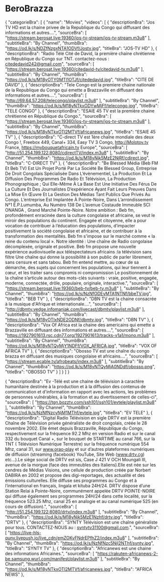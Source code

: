 # BeroBrazza
{
  "categorieBra": [
    {
      "name": "Movies",
      "videos": [
        {
          "descriptionBra": "Jos TV HD est la chaine privee de la Republique du Congo qui diffusant des informations et autres....",
          "sourceBra": [
            "https://stream.berosat.live:19360/jos-tv-stream/jos-tv-stream.m3u8"
          ],
          "subtitleBra": "By Channel",
          "thumbBra": "https://od.lk/s/NDZfNzgxNTA1ODVf/Jostv.jpg",
          "titleBra": "JOS-TV HD"
        },
        {
          "descriptionBra": "Radio Télé Cité de David, la première chaine chrétienne en République du Congo sur TNT. contactez-nous : citededavid242@gmail.com",
          "sourceBra": [
            "https://stream.berosat.live:19360/citedavid-tv/citedavid-tv.m3u8"
          ],
          "subtitleBra": "By Channel",
          "thumbBra": "https://od.lk/s/M18yOTY0MTI1OTJf/citededavid.jpg",
          "titleBra": "CITE DE DAVID"
        },
        {
          "descriptionBra": "Tele Congo est la premiere chaine nationale de la Republique du Congo qui emette a Brazzaville en diffusant des informations et autres....",
          "sourceBra": [
            "http://69.64.57.208/telecongo/playlist.m3u8"
          ],
          "subtitleBra": "By Channel",
          "thumbBra": "https://od.lk/s/M18yNTkxODYwMjFf/telecongo.jpg",
          "titleBra": "TELE CONGO"
        },
         {
          "descriptionBra": "ESAIE 45 TV est la première chaine chrétienne en République du Congo.",
          "sourceBra": [
            "https://stream.berosat.live:19360/jos-tv-stream/jos-tv-stream.m3u8"
          ],
          "subtitleBra": "By Channel",
          "thumbBra": "https://od.lk/s/M18yNTkxOTI2MTVf/africanews.jpg",
          "titleBra": "ESAIE 45 TV"
        },
        {
          "descriptionBra": "C-direct TV est 1ère chaîne mondiale des deux Congo !, Freebox 449, Canal+ 334, Easy TV 3 Congo, http://Molotov.tv France, https://mybouquetafricain.tv Europe",
          "sourceBra": [
            "http://51.254.199.122:8080/cdirectTV/index.m3u8"
          ],
          "subtitleBra": "By Channel",
          "thumbBra": "https://od.lk/s/M18yNjk5MzE2NjRf/cdirect.jpg",
          "titleBra": "C-DIRECT TV"
        },
        {
          "descriptionBra": "Be Blessed Média (Beb FM Et Beb TV) Est Un Projet Porté Par La Société Be Blessed Group, Entreprise De Droit Congolais Spécialisée Dans L’évènementiel, La Production Et La Diffusion Des Programmes De Radio Et Télévision, La Production Phonographique ; Qui Elle-Même À La Base Est Une Initiative Des Férus De La Culture Et Des Journalistes D’expérience Ayant Fait Leurs Preuves Dans La Mise En Œuvre Et La Gestion Des Médias Tant Publics Que Privés Au Congo. L’entreprise Est Implantée À Pointe-Noire, Dans L’arrondissement N°1 E.P.Lumumba, Au Numéro 138 De L’avenue Costaude Immeuble SCI ONANGA , Grand Marché Pointe-Noire. Notre ambition : Beb fm, profondément enracinée dans la culture congolaise et africaine, se veut le miroir des populations du continent. Engagée et citoyenne, elle a pour vocation de contribuer à l’éducation des populations, d’impacter positivement la société congolaise et africaine, et de contribuer à la transformation des mentalités. Beb fm s'impose sur le marché comme « la reine du contenu local ». Notre identité : Une chaîne de Radio congolaise décomplexée, originale et positive. Beb fm propose une nouvelle expérience audiovisuelle aux téléspectateurs africains :la télévision sans filtre Une chaîne qui donne la possibilité à son public de parler librement, sans censure et sans tabou. Beb fm entend mettre, au cœur de sa démarche, des sujets qui concernent les populations, qui leur tiennent à cœur, et les traiter sans compromis ni compromission Le positionnement de la chaîne s’articule autour des mots-clés suivants : vraie, positive, engagée, moderne, connectée, drôle, populaire, originale, interactive.",
          "sourceBra": [
            "https://stream.berosat.live:19360/beb-tv/beb-tv.m3u8"
          ],
          "subtitleBra": "By Channel",
          "thumbBra": "https://od.lk/s/NzNfODEyMTA1NTNf/bbeTV.jpg",
          "titleBra": "BEB TV"
        },
        {
          "descriptionBra": "DBN TV est la chaine consacrée à la musique d'Afrique et internationale....",
          "sourceBra": [
            "http://dbmtv.vedge.infomaniak.com/livecast/dbmtv/playlist.m3u8"
          ],
          "subtitleBra": "By Channel",
          "thumbBra": "https://od.lk/s/M18yOTIxNDE2ODNf/dbmtv.jpg",
          "titleBra": "DBN TV"
        },
        {
          "descriptionBra": "Vox Of Africa est la chaine des americains qui emette a Brazzaville en diffusant des informations et autres....",
          "sourceBra": [
            "https://1927901613.rsc.cdn77.org/1927901613/tracks-v1a1/mono.m3u8"
          ],
          "subtitleBra": "By Channel",
          "thumbBra": "https://od.lk/s/M18yNTQyMjY1NDFf/VOX_AFRICA.jpg",
          "titleBra": "VOX OF AFRICA TV"
        },
        {
          "descriptionBra": "Obosso TV est une chaîne du congo brazza en diffusant des musiques congolaise et africains....",
          "sourceBra": [
            "https://stream.ecable.tv/afrobeats/index.m3u8"
          ],
          "subtitleBra": "By Channel",
          "thumbBra": "https://od.lk/s/M18yNTQyMjA0NDdf/obosso.png",
          "titleBra": "OBOSSO TV"
        }
      ]
    }
  ]
}

  {
          "descriptionBra": "Ev -Télé est une chaine de télévision à caractère humanitaire destinée à la production et à la diffusion des contenus de communication et d'information en rapport avec les actions, les problèmes de personnes vulnérables, à la formation et au divertissement de celles-ci",
          "sourceBra": [
            "https://tgn.bozztv.com/ssh101/ssh101/evtele/playlist.m3u8"
          ],
          "subtitleBra": "By Channel",
          "thumbBra": "https://od.lk/s/NzNfNzcyNjM1MThf/evtele.jpg",
          "titleBra": "EV TELE"
        },
         {
          "descriptionBra": "Digital Radio Télévision en sigle DRTV est la première Chaîne de Télévision privée généraliste de droit congolais, créée le 28 novembre 2002. Elle émet depuis Brazzaville, République du Congo, respectivement sur la fréquence 92.2 Mhz en version Radio et sur le canal 332 du bouquet Canal +, sur le bouquet de STARTIME au canal 766, sur la TNT ( Télévision Numérique Terrestre) sur la fréquence numérique 554 Mhz, canal 31, sur www.orao-play et sur d’autres plateformes numériques de diffusion (streaming (facebook) YouTube, Site Web (www.drtv.cg) etc...).Le siège social de DRTV est sis, Case J 421 V OCH Moungali III, avenue de la morgue (face des immeubles des Italiens).Elle est née sur les cendres de Médias Visions, une cellule de production créée par Norbert DABIRA en 2002 et propose des digi-reportages, des actualité et des émissions culturelles. Elle diffuse ses programmes au Congo et à l’international en français, lingala et kituba 24H/24. DRTV dispose d’une Station Relai à Pointe-Noire, communément appelée DRTV POINTE-NOIRE qui diffuse également ses programmes 24H/24 dans cette localité, sur la fréquence 523.25 Mhz, canal 25 en analogie et au canal numérique 525 (en cours de diffusion).",
          "sourceBra": [
            "http://51.254.199.122:8080/drtv/index.m3u8"
          ],
          "subtitleBra": "By Channel",
          "thumbBra": "https://od.lk/s/M18yNjk5MzE1Nzhf/drtv.jpg",
          "titleBra": "DRTV"
        },
        {
          "descriptionBra": "SYNTY Télévision est une chaîne généraliste pour tous. CONTACTEZ-NOUS au : syntytv31100@gmail.com.",
          "sourceBra": [
            "https://live-hls-qunv.livepush.io/live_cdn/emZOKvFNdrEPfhZ2/index.m3u8"
          ],
          "subtitleBra": "By Channel",
          "thumbBra": "https://od.lk/s/NzNfNzc5NjI2NThf/synty.jpg",
          "titleBra": "SYNTY TV"
        },
             {
          "descriptionBra": "Africanews est une chaine des informations Africaines.",
          "sourceBra": [
            "https://rakuten-africanews-2-be.samsung.wurl.com/manifest/playlist.m3u8"
          ],
          "subtitleBra": "By Channel",
          "thumbBra": "https://od.lk/s/M18yNTkxOTI2MTVf/africanews.jpg",
          "titleBra": "AFRICA NEWS"
        },
